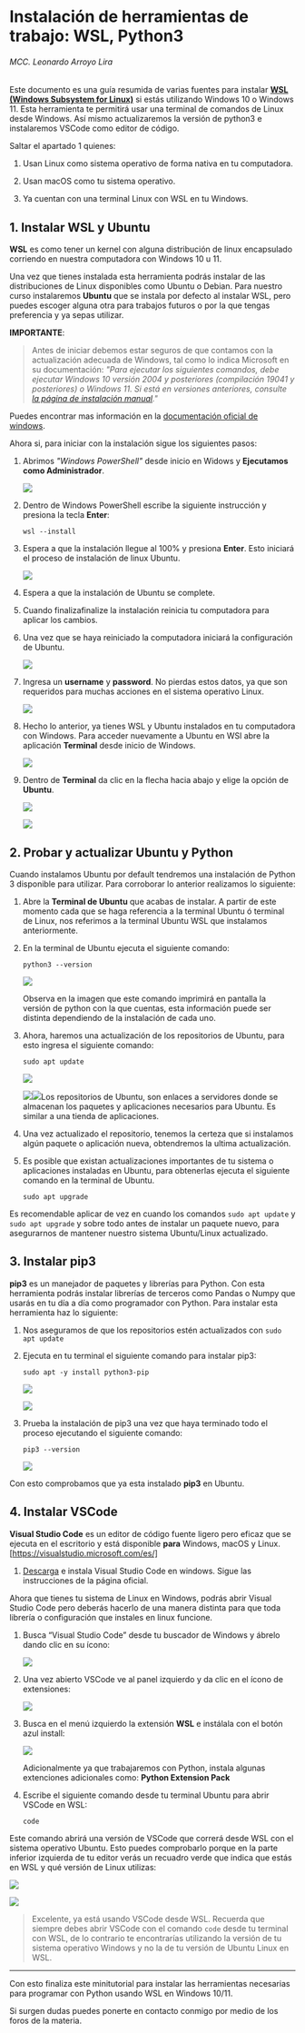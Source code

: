 # Instalación de herramientas de trabajo: WSL, Python3

###### MCC. Leonardo Arroyo Lira



Este documento es una guía resumida de varias fuentes para instalar **[WSL (Windows Subsystem for Linux)](https://learn.microsoft.com/es-es/windows/wsl/about)** si estás utilizando Windows 10 o Windows 11. Esta herramienta te permitirá usar una terminal de comandos de Linux desde Windows. Así mismo actualizaremos la versión de python3 e instalaremos VSCode como editor de código.

Saltar el apartado 1 quienes:

1. Usan Linux como sistema operativo de forma nativa en tu computadora.

2. Usan macOS como tu sistema operativo.

3. Ya cuentan con una terminal Linux con WSL en tu Windows.

   

## 1. Instalar WSL y Ubuntu

**WSL** es como tener un kernel con alguna distribución de linux encapsulado corriendo en nuestra computadora con Windows 10 u 11.

Una vez que tienes instalada esta herramienta podrás instalar de las distribuciones de Linux disponibles como Ubuntu o Debian. Para  nuestro curso instalaremos **Ubuntu** que se instala por defecto al instalar WSL, pero puedes escoger alguna otra para trabajos futuros o por la que tengas preferencia y ya sepas utilizar.

**IMPORTANTE**:

> Antes de iniciar debemos estar seguros de que contamos con la actualización adecuada de Windows, tal como lo indica Microsoft en su documentación: *"Para ejecutar los siguientes comandos, debe ejecutar Windows 10 versión  2004 y posteriores (compilación 19041 y posteriores) o Windows 11. Si  está en versiones anteriores, consulte [la página de instalación manual](https://learn.microsoft.com/es-es/windows/wsl/install-manual)."* 

Puedes encontrar mas información en la [documentación oficial de windows](https://learn.microsoft.com/es-mx/windows/wsl/install).

Ahora si, para iniciar con la instalación sigue los siguientes pasos:

1. Abrimos *"Windows PowerShell"* desde inicio en Widows y **Ejecutamos como Administrador**.

   ![](imgs/01-01.webp?raw=true)

2. Dentro de Windows PowerShell escribe la siguiente instrucción y presiona la tecla **Enter**:

   ```wsl --install```

3. Espera a que la instalación llegue al 100% y presiona **Enter**. Esto iniciará el proceso de instalación de linux Ubuntu.

   ![](imgs/01-03.webp?raw=true)

4. Espera a que la instalación de Ubuntu se complete.

5. Cuando finalizafinalize la instalación reinicia tu computadora para aplicar los cambios.

6. Una vez que se haya reiniciado la computadora iniciará la configuración de Ubuntu.

   ![](imgs/01-05.webp?raw=true)

7. Ingresa un **username** y **password**. No pierdas estos datos, ya que son requeridos para muchas acciones en el sistema operativo Linux.

   ![](imgs/01-06.webp)

8. Hecho lo anterior, ya tienes WSL y Ubuntu instalados en tu computadora con Windows.  Para acceder nuevamente a Ubuntu en WSl abre la aplicación **Terminal** desde inicio de Windows.

   ![](/home/leonardo/Documentos/acp_2023-2/docs/imgs/01-07.webp)

9. Dentro de **Terminal** da clic en la flecha hacia abajo y elige la opción de **Ubuntu**.

   ![](/home/leonardo/Documentos/acp_2023-2/docs/imgs/01-08.webp)

   ![](/home/leonardo/Documentos/acp_2023-2/docs/imgs/01-09.webp)



## 2. Probar y actualizar Ubuntu y Python

Cuando instalamos  Ubuntu por default tendremos una instalación de Python 3 disponible para utilizar.  Para corroborar lo anterior realizamos lo siguiente:

1. Abre la  **Terminal de Ubuntu** que acabas de instalar. A partir de este momento cada que se haga referencia a la terminal Ubuntu ó terminal de Linux, nos referimos a la terminal Ubuntu WSL que instalamos anteriormente. 

2. En la terminal de Ubuntu ejecuta el siguiente comando:

   `python3 --version`

   ![](/home/leonardo/Documentos/acp_2023-2/docs/imgs/01-21.webp)

   Observa en la imagen que este comando imprimirá en pantalla la versión de python con la que cuentas, esta información puede ser distinta dependiendo de la instalación de cada uno.

   

3. Ahora, haremos una actualización de los repositorios de Ubuntu, para esto ingresa el siguiente comando:

   `sudo apt update`

   ![](/home/leonardo/Documentos/acp_2023-2/docs/imgs/01-22.webp)

   ![](/home/leonardo/Documentos/acp_2023-2/docs/imgs/01-23.webp)![](/home/leonardo/Documentos/acp_2023-2/docs/imgs/01-23.webp)Los repositorios de Ubuntu, son enlaces a servidores donde se almacenan los paquetes y aplicaciones necesarios para Ubuntu. Es similar a una tienda de aplicaciones.

   

4. Una vez actualizado el repositorio, tenemos la certeza que si instalamos algún paquete o aplicación nueva, obtendremos la ultima actualización.

5. Es posible que existan actualizaciones importantes de tu sistema o aplicaciones instaladas en Ubuntu, para obtenerlas ejecuta el siguiente comando en la terminal de Ubuntu.

   `sudo apt upgrade`

Es recomendable aplicar de vez en cuando los comandos `sudo apt update` y `sudo apt upgrade`  y sobre todo antes de instalar un paquete nuevo, para asegurarnos de mantener nuestro sistema Ubuntu/Linux actualizado.



## 3. Instalar pip3

**pip3** es un manejador de  paquetes y librerías para Python. Con esta herramienta  podrás instalar librerías de terceros como Pandas o Numpy que usarás en  tu día a día como programador con Python. Para instalar esta herramienta haz lo siguiente:

1. Nos aseguramos de que los repositorios estén actualizados con `sudo apt update`

2. Ejecuta en tu terminal el siguiente comando para instalar pip3:

   `sudo apt -y install python3-pip`

   ![](/home/leonardo/Documentos/acp_2023-2/docs/imgs/01-24.webp)

   ![](/home/leonardo/Documentos/acp_2023-2/docs/imgs/01-25.webp)

3. Prueba la instalación de pip3 una vez que haya terminado todo el proceso ejecutando el siguiente comando:

   `pip3 --version`

   ![](/home/leonardo/Documentos/acp_2023-2/docs/imgs/01-26.webp)

   

Con esto comprobamos que ya esta instalado **pip3** en Ubuntu.

## 4. Instalar VSCode

**Visual Studio Code** es un editor de código fuente ligero pero eficaz que se ejecuta en el escritorio y está disponible **para** Windows, macOS y Linux. [https://visualstudio.microsoft.com/es/]

1. [Descarga](https://code.visualstudio.com/) e instala Visual Studio Code en windows. Sigue las instrucciones de la página oficial.



Ahora que tienes tu sistema de Linux en Windows, podrás abrir Visual Studio Code pero deberás hacerlo de una manera distinta para que toda librería o configuración que instales en linux funcione.

1. Busca “Visual Studio Code” desde tu buscador de Windows y ábrelo dando clic en su ícono:

   ![](/home/leonardo/Documentos/acp_2023-2/docs/imgs/01-31.webp)

2. Una vez abierto VSCode ve al panel izquierdo y da clic en el ícono de extensiones:

   ![](/home/leonardo/Documentos/acp_2023-2/docs/imgs/01-32.webp)

3. Busca en el menú izquierdo la extensión **WSL** e instálala con el botón azul install:

   ![](/home/leonardo/Documentos/acp_2023-2/docs/imgs/01-33.webp)

   Adicionalmente ya que trabajaremos con Python, instala algunas extenciones adicionales como: **Python Extension Pack**

4. Escribe el siguiente comando desde tu terminal Ubuntu para abrir VSCode en WSL:

   `code`

Este comando abrirá una versión de VSCode que correrá desde WSL con  el sistema operativo Ubuntu. Esto puedes comprobarlo porque en la parte  inferior izquierda de tu editor verás un recuadro verde que indica que  estás en WSL y qué versión de Linux utilizas:

![](/home/leonardo/Documentos/acp_2023-2/docs/imgs/01-34.webp)

![](/home/leonardo/Documentos/acp_2023-2/docs/imgs/01-35.webp)



> Excelente, ya está usando VSCode desde WSL. Recuerda que siempre debes abrir VSCode con el comando `code` desde tu terminal con WSL, de lo contrario te encontrarías utilizando  la versión de tu sistema operativo Windows y no la de tu versión de  Ubuntu Linux en WSL.



------

Con esto finaliza este minitutorial para instalar las herramientas necesarias para programar con Python usando WSL en Windows 10/11.

Si surgen dudas puedes ponerte en contacto conmigo por medio de los foros de la materia.

